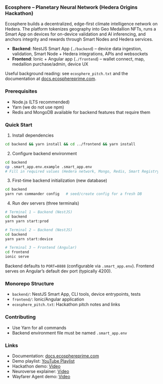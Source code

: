 ### Ecosphere – Planetary Neural Network (Hedera Origins Hackathon)

Ecosphere builds a decentralized, edge-first climate intelligence network on Hedera. The platform tokenizes geography into Geo Medallion NFTs, runs a Smart App on devices for on-device validation and AI inferencing, and anchors integrity and rewards through Smart Nodes and Hedera services.

- **Backend**: NestJS Smart App (`./backend`) – device data ingestion, validation, Smart Node + Hedera integrations, APIs and websockets
- **Frontend**: Ionic + Angular app (`./frontend`) – wallet connect, map, medallion purchase/admin, device UX

Useful background reading: see `ecosphere_pitch.txt` and the documentation at [docs.ecosphereprime.com](https://docs.ecosphereprime.com).

### Prerequisites
- Node.js (LTS recommended)
- Yarn (we do not use npm)
- Redis and MongoDB available for backend features that require them

### Quick Start
1) Install dependencies

```bash
cd backend && yarn install && cd ../frontend && yarn install
```

2) Configure backend environment

```bash
cd backend
cp .smart_app.env.example .smart_app.env
# Fill in required values (Hedera network, Mongo, Redis, Smart Registry, etc.)
```

3) First-time backend initialization (new database)

```bash
cd backend
yarn run commander config   # seed/create config for a fresh DB
```

4) Run dev servers (three terminals)

```bash
# Terminal 1 – Backend (NestJS)
cd backend
yarn yarn start:prod

# Terminal 2 – Backend (NestJS)
cd backend
yarn yarn start:device

# Terminal 3 – Frontend (Angular)
cd frontend
ionic serve
```

Backend defaults to `PORT=8888` (configurable via `.smart_app.env`). Frontend serves on Angular’s default dev port (typically 4200).

### Monorepo Structure
- `backend/`: NestJS Smart App, CLI tools, device entrypoints, tests
- `frontend/`: Ionic/Angular application
- `ecosphere_pitch.txt`: Hackathon pitch notes and links

### Contributing
- Use Yarn for all commands
- Backend environment file must be named `.smart_app.env`

### Links
- Documentation: [docs.ecosphereprime.com](https://docs.ecosphereprime.com)
- Demo playlist: [YouTube Playlist](https://www.youtube.com/playlist?list=PLFbuiTmxwo5qLeC-m4gQZyJLgO6KrRG__)
- Hackathon demo: [Video](https://youtu.be/lKfduZpjgCc)
- Neuroverse explainer: [Video](https://youtu.be/XQOFF3BsLYI)
- Wayfarer Agent demo: [Video](https://youtu.be/UnLqJUzmGww)

